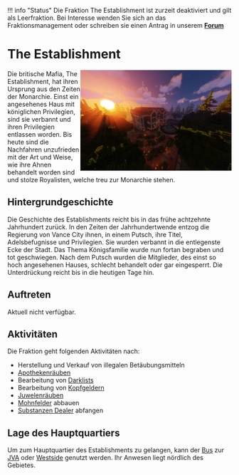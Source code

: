 !!! info "Status"
    Die Fraktion The Establishment ist zurzeit deaktiviert und gilt als Leerfraktion.
    Bei Interesse wenden Sie sich an das Fraktionsmanagement oder schreiben sie einen Antrag in unserem **[Forum](https://germanrp.eu/forum/index.php?board/188-fraktion-vorschlagen/)**
# The Establishment

<img align="right" width="340" eight="340" src="../../../assets/image/fraktionen/EstablishmentHQ.png">

Die britische Mafia, The Establishment, hat ihren Ursprung aus den Zeiten der Monarchie. Einst ein angesehenes Haus mit königlichen Privilegien, sind sie verbannt und ihren Privilegien entlassen worden. Bis heute sind die Nachfahren unzufrieden mit der Art und Weise, wie ihre Ahnen behandelt worden sind und stolze Royalisten, welche treu zur Monarchie stehen.

## Hintergrundgeschichte 

Die Geschichte des Establishments reicht bis in das frühe achtzehnte Jahrhundert zurück. In den Zeiten der Jahrhundertwende entzog die Regierung von Vance City ihnen, in einem Putsch, ihre Titel, Adelsbefugnisse und Privilegien. Sie wurden verbannt in die entlegenste
Ecke der Stadt. Das Thema Königsfamilie wurde nun fortan begraben und tot geschwiegen. Nach dem Putsch wurden die Mitglieder, des einst so hoch angesehenen Hauses, schlecht behandelt oder gar eingesperrt. Die Unterdrückung reicht bis in die heutigen Tage hin.

## Auftreten 
Aktuell nicht verfügbar.


## Aktivitäten
Die Fraktion geht folgenden Aktivitäten nach:

* Herstellung und Verkauf von illegalen Betäubungsmitteln
* [Apothekenräuben](apothekenraub.md)
* Bearbeitung von [Darklists](darklist.md)
* Bearbeitung von [Kopfgeldern](kopfgeld.md)
* [Juwelenräuben](juwelenraub.md)
* [Mohnfelder](../../pages/pflanzen/mohnfeld.md) abbauen
* [Substanzen Dealer](substanzendealer.md) abfangen

## Lage des Hauptquartiers
Um zum Hauptquartier des Establishments zu gelangen, kann der [Bus](../../pages/öpnv/bus.md) zur [JVA](../../pages/orte/jva.md) oder [Westside](../../pages/gebiete/westside.md) genutzt werden. Ihr Anwesen liegt nördlich des Gebietes.

